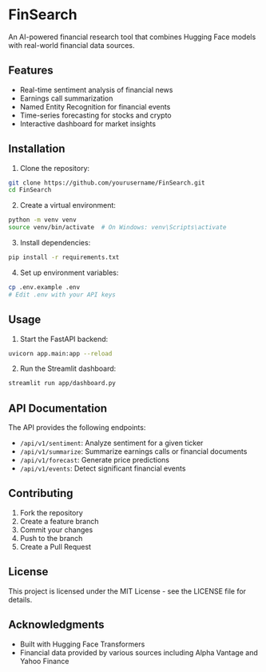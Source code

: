 # FinSearch

An AI-powered financial research tool that combines Hugging Face models with real-world financial data sources.

## Features

- Real-time sentiment analysis of financial news
- Earnings call summarization
- Named Entity Recognition for financial events
- Time-series forecasting for stocks and crypto
- Interactive dashboard for market insights

## Installation

1. Clone the repository:
```bash
git clone https://github.com/yourusername/FinSearch.git
cd FinSearch
```

2. Create a virtual environment:
```bash
python -m venv venv
source venv/bin/activate  # On Windows: venv\Scripts\activate
```

3. Install dependencies:
```bash
pip install -r requirements.txt
```

4. Set up environment variables:
```bash
cp .env.example .env
# Edit .env with your API keys
```

## Usage

1. Start the FastAPI backend:
```bash
uvicorn app.main:app --reload
```

2. Run the Streamlit dashboard:
```bash
streamlit run app/dashboard.py
```



## API Documentation

The API provides the following endpoints:

- `/api/v1/sentiment`: Analyze sentiment for a given ticker
- `/api/v1/summarize`: Summarize earnings calls or financial documents
- `/api/v1/forecast`: Generate price predictions
- `/api/v1/events`: Detect significant financial events

## Contributing

1. Fork the repository
2. Create a feature branch
3. Commit your changes
4. Push to the branch
5. Create a Pull Request

## License

This project is licensed under the MIT License - see the LICENSE file for details.

## Acknowledgments

- Built with Hugging Face Transformers
- Financial data provided by various sources including Alpha Vantage and Yahoo Finance